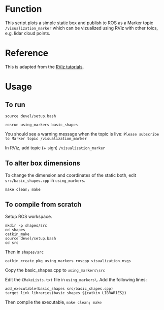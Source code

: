 # Function
This script plots a simple static box and publish to ROS as a Marker topic `/visualization_marker` which can be vizualized using RViz with other toics, e.g. lidar cloud points.

# Reference 
This is adapted from the [RViz tutorials](http://wiki.ros.org/rviz/Tutorials/Markers%3A%20Basic%20Shapes).


# Usage
## To run

```source devel/setup.bash```

```rosrun using_markers basic_shapes```

You should see a warning message when the topic is live:
```Please subscribe to Marker topic /visualization_marker```

In RViz, add topic (+ sign) `/visualization_marker`

## To alter box dimensions
To change the dimension and coordinates of the static both, edit `src/basic_shapes.cpp` in `using_markers`. 

```make clean; make```

## To compile from scratch

Setup ROS workspace.

```
mkdir -p shapes/src
cd shapes
catkin_make
source devel/setup.bash
cd src
```

Then in `shapes/src`

```catkin_create_pkg using_markers roscpp visualization_msgs```


Copy the basic_shapes.cpp to `using_markers\src`


Edit the `CMakeLists.txt` file in `using_markers\`. Add the following lines:

```
add_executable(basic_shapes src/basic_shapes.cpp)
target_link_libraries(basic_shapes ${catkin_LIBRARIES})
```

Then compile the executable,
```make clean; make```
